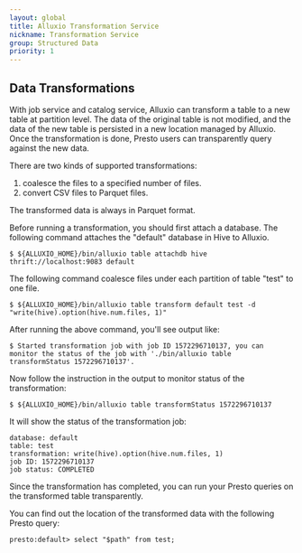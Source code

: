 ```yaml
---
layout: global
title: Alluxio Transformation Service
nickname: Transformation Service
group: Structured Data
priority: 1
---
```


## Data Transformations

With job service and catalog service, Alluxio can transform a table 
to a new table at partition level. The data of the original table is not modified,
and the data of the new table is persisted in a new location managed by Alluxio.
Once the transformation is done, Presto users can transparently query
against the new data.

There are two kinds of supported transformations:

1. coalesce the files to a specified number of files.
2. convert CSV files to Parquet files.

The transformed data is always in Parquet format.

Before running a transformation, you should first attach a database.
The following command attaches the "default" database in Hive to Alluxio.

```console
$ ${ALLUXIO_HOME}/bin/alluxio table attachdb hive thrift://localhost:9083 default
```

The following command coalesce files under each partition of table "test" to one file.

```console
$ ${ALLUXIO_HOME}/bin/alluxio table transform default test -d "write(hive).option(hive.num.files, 1)"
```

After running the above command, you'll see output like:

```console
$ Started transformation job with job ID 1572296710137, you can monitor the status of the job with './bin/alluxio table transformStatus 1572296710137'.
```

Now follow the instruction in the output to monitor status of the transformation:

```console
$ ${ALLUXIO_HOME}/bin/alluxio table transformStatus 1572296710137
```

It will show the status of the transformation job:

```console
database: default
table: test
transformation: write(hive).option(hive.num.files, 1)
job ID: 1572296710137
job status: COMPLETED
```

Since the transformation has completed, you can run your Presto queries on the transformed table transparently.

You can find out the location of the transformed data with the following Presto query:

```console
presto:default> select "$path" from test;
```

